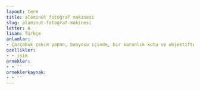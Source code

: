 ```yaml
---
layout: term
title: alaminüt fotoğraf makinesi
slug: alaminut-fotograf-makinesi
letter: A
lisan: Türkçe
anlamlar:
- Çarçabuk çekim yapan, banyosu içinde, bir karanlık kutu ve objektiften oluşan basit, körüklü fotoğraf makinesi
ozellikler:
- - isim
ornekler:
- - ''
orneklerkaynak:
- - ''
---
```

